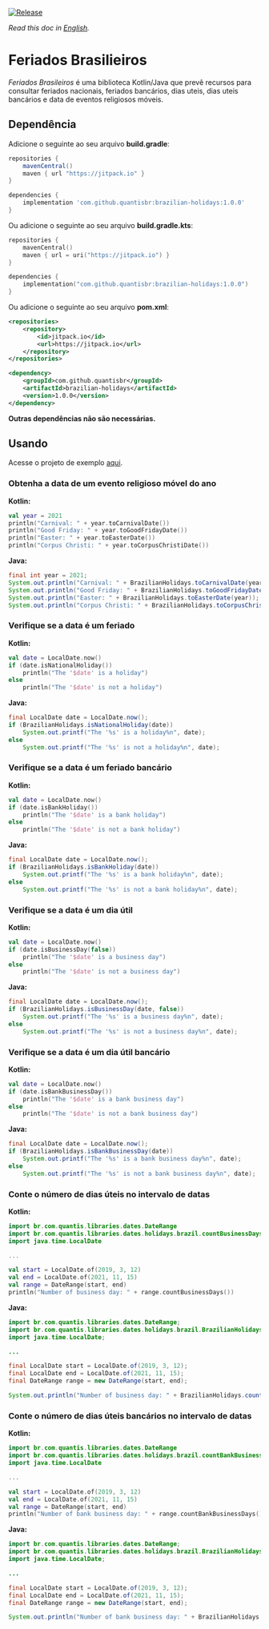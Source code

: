 [![Release](https://img.shields.io/github/release/quantisbr/brazilian-holidays.svg?style=flat)](https://jitpack.io/#quantisbr/brazilian-holidays)

*Read this doc in [English](README.md).*

# Feriados Brasilieiros
_Feriados Brasileiros_ é uma biblioteca Kotlin/Java que prevê recursos para consultar feriados nacionais, 
feriados bancários, dias uteis, dias uteis bancários e data de eventos religiosos móveis.

## Dependência

Adicione o seguinte ao seu arquivo **build.gradle**:

```groovy
repositories {
    mavenCentral()
    maven { url "https://jitpack.io" }
}

dependencies {
    implementation 'com.github.quantisbr:brazilian-holidays:1.0.0'
}
```

Ou adicione o seguinte ao seu arquivo **build.gradle.kts**:

```kotlin
repositories {
    mavenCentral()
    maven { url = uri("https://jitpack.io") }
}

dependencies {
    implementation("com.github.quantisbr:brazilian-holidays:1.0.0")
}
```

Ou adicione o seguinte ao seu arquivo **pom.xml**:

```xml
<repositories>
    <repository>
        <id>jitpack.io</id>
        <url>https://jitpack.io</url>
    </repository>
</repositories>

<dependency>
    <groupId>com.github.quantisbr</groupId>
    <artifactId>brazilian-holidays</artifactId>
    <version>1.0.0</version>
</dependency>
```

**Outras dependências não são necessárias.**

## Usando

Acesse o projeto de exemplo [aqui](https://github.com/quantisbr/brazilian-holidays-example).

### Obtenha a data de um evento religioso móvel do ano

**Kotlin:**

```kotlin
val year = 2021
println("Carnival: " + year.toCarnivalDate())
println("Good Friday: " + year.toGoodFridayDate())
println("Easter: " + year.toEasterDate())
println("Corpus Christi: " + year.toCorpusChristiDate())
```

**Java:**

```java
final int year = 2021;
System.out.println("Carnival: " + BrazilianHolidays.toCarnivalDate(year));
System.out.println("Good Friday: " + BrazilianHolidays.toGoodFridayDate(year));
System.out.println("Easter: " + BrazilianHolidays.toEasterDate(year));
System.out.println("Corpus Christi: " + BrazilianHolidays.toCorpusChristiDate(year));
```

### Verifique se a data é um feriado

**Kotlin:**

```kotlin
val date = LocalDate.now()
if (date.isNationalHoliday())
    println("The '$date' is a holiday")
else
    println("The '$date' is not a holiday")
```

**Java:**

```java
final LocalDate date = LocalDate.now();
if (BrazilianHolidays.isNationalHoliday(date))
    System.out.printf("The '%s' is a holiday%n", date);
else
    System.out.printf("The '%s' is not a holiday%n", date);
```

### Verifique se a data é um feriado bancário

**Kotlin:**

```kotlin
val date = LocalDate.now()
if (date.isBankHoliday())
    println("The '$date' is a bank holiday")
else
    println("The '$date' is not a bank holiday")
```

**Java:**

```java
final LocalDate date = LocalDate.now();
if (BrazilianHolidays.isBankHoliday(date))
    System.out.printf("The '%s' is a bank holiday%n", date);
else
    System.out.printf("The '%s' is not a bank holiday%n", date);
```

### Verifique se a data é um dia útil

**Kotlin:**

```kotlin
val date = LocalDate.now()
if (date.isBusinessDay(false))
    println("The '$date' is a business day")
else
    println("The '$date' is not a business day")
```

**Java:**

```java
final LocalDate date = LocalDate.now();
if (BrazilianHolidays.isBusinessDay(date, false))
    System.out.printf("The '%s' is a business day%n", date);
else
    System.out.printf("The '%s' is not a business day%n", date);
```

### Verifique se a data é um dia útil bancário

**Kotlin:**

```kotlin
val date = LocalDate.now()
if (date.isBankBusinessDay())
    println("The '$date' is a bank business day")
else
    println("The '$date' is not a bank business day")
```

**Java:**

```java
final LocalDate date = LocalDate.now();
if (BrazilianHolidays.isBankBusinessDay(date))
    System.out.printf("The '%s' is a bank business day%n", date);
else
    System.out.printf("The '%s' is not a bank business day%n", date);
```

### Conte o número de dias úteis no intervalo de datas

**Kotlin:**

```kotlin
import br.com.quantis.libraries.dates.DateRange
import br.com.quantis.libraries.dates.holidays.brazil.countBusinessDays
import java.time.LocalDate

...

val start = LocalDate.of(2019, 3, 12)
val end = LocalDate.of(2021, 11, 15)
val range = DateRange(start, end)
println("Number of business day: " + range.countBusinessDays())
```

**Java:**

```java
import br.com.quantis.libraries.dates.DateRange;
import br.com.quantis.libraries.dates.holidays.brazil.BrazilianHolidays;
import java.time.LocalDate;

...

final LocalDate start = LocalDate.of(2019, 3, 12);
final LocalDate end = LocalDate.of(2021, 11, 15);
final DateRange range = new DateRange(start, end);

System.out.println("Number of business day: " + BrazilianHolidays.countBankBusinessDays(range));
```

### Conte o número de dias úteis bancários no intervalo de datas

**Kotlin:**

```kotlin
import br.com.quantis.libraries.dates.DateRange
import br.com.quantis.libraries.dates.holidays.brazil.countBankBusinessDays
import java.time.LocalDate

...

val start = LocalDate.of(2019, 3, 12)
val end = LocalDate.of(2021, 11, 15)
val range = DateRange(start, end)
println("Number of bank business day: " + range.countBankBusinessDays())
```

**Java:**

```java
import br.com.quantis.libraries.dates.DateRange;
import br.com.quantis.libraries.dates.holidays.brazil.BrazilianHolidays;
import java.time.LocalDate;

...

final LocalDate start = LocalDate.of(2019, 3, 12);
final LocalDate end = LocalDate.of(2021, 11, 15);
final DateRange range = new DateRange(start, end);

System.out.println("Number of bank business day: " + BrazilianHolidays.countBankBusinessDays(range));
```